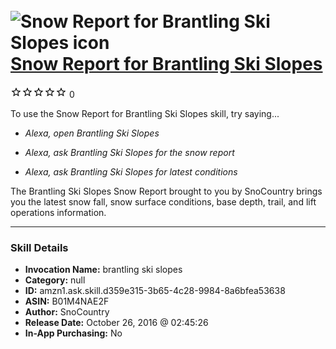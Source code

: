 # &nbsp;<img src="skill_icon" alt="Snow Report for Brantling Ski Slopes icon" width="36"> [Snow Report for Brantling Ski Slopes](http://alexa.amazon.com/#skills/amzn1.ask.skill.d359e315-3b65-4c28-9984-8a6bfea53638)
![0 stars](../../images/ic_star_border_black_18dp_1x.png)![0 stars](../../images/ic_star_border_black_18dp_1x.png)![0 stars](../../images/ic_star_border_black_18dp_1x.png)![0 stars](../../images/ic_star_border_black_18dp_1x.png)![0 stars](../../images/ic_star_border_black_18dp_1x.png) 0

To use the Snow Report for Brantling Ski Slopes skill, try saying...

* *Alexa, open Brantling Ski Slopes*

* *Alexa, ask Brantling Ski Slopes for the snow report*

* *Alexa, ask Brantling Ski Slopes for latest conditions*

The Brantling Ski Slopes Snow Report brought to you by SnoCountry brings you the latest snow fall, snow surface conditions,  base depth, trail, and lift operations information.

***

### Skill Details

* **Invocation Name:** brantling ski slopes
* **Category:** null
* **ID:** amzn1.ask.skill.d359e315-3b65-4c28-9984-8a6bfea53638
* **ASIN:** B01M4NAE2F
* **Author:** SnoCountry
* **Release Date:** October 26, 2016 @ 02:45:26
* **In-App Purchasing:** No

